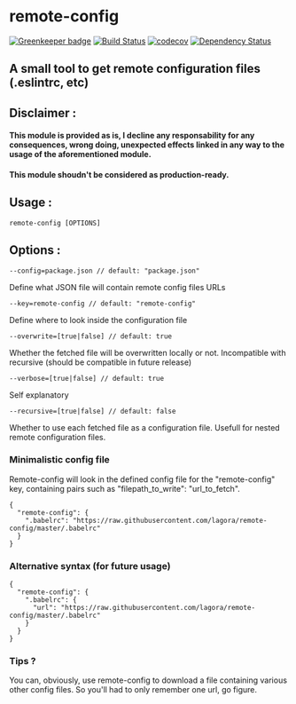 # remote-config

[![Greenkeeper badge](https://badges.greenkeeper.io/lagora/remote-config.svg)](https://greenkeeper.io/)
[![Build Status](https://travis-ci.org/lagora/remote-config.svg?branch=dev)](https://travis-ci.org/lagora/remote-config) [![codecov](https://codecov.io/gh/lagora/remote-config/branch/dev/graph/badge.svg)](https://codecov.io/gh/lagora/remote-config) [![Dependency Status](https://dependencyci.com/github/lagora/remote-config/badge)](https://dependencyci.com/github/lagora/remote-config)

## A small tool to get remote configuration files (.eslintrc, etc)

## Disclaimer :
#### This module is provided as is, I decline any responsability for any consequences, wrong doing, unexpected effects linked in any way to the usage of the aforementioned module.
#### This module shoudn't be considered as production-ready.

## Usage :
```
remote-config [OPTIONS]
```

## Options :
```
--config=package.json // default: "package.json"
```
Define what JSON file will contain remote config files URLs

```
--key=remote-config // default: "remote-config"
```
Define where to look inside the configuration file

```
--overwrite=[true|false] // default: true
```
Whether the fetched file will be overwritten locally or not.
Incompatible with recursive (should be compatible in future release)

```
--verbose=[true|false] // default: true
```
Self explanatory

```
--recursive=[true|false] // default: false
```
Whether to use each fetched file as a configuration file. Usefull for nested remote configuration files.

### Minimalistic config file
Remote-config will look in the defined config file for the "remote-config" key, containing pairs such as "filepath_to_write": "url_to_fetch".
```
{
  "remote-config": {
    ".babelrc": "https://raw.githubusercontent.com/lagora/remote-config/master/.babelrc"
  }
}
```

### Alternative syntax (for future usage)
```
{
  "remote-config": {
    ".babelrc": {
      "url": "https://raw.githubusercontent.com/lagora/remote-config/master/.babelrc"
    }
  }
}
```

### Tips ?
You can, obviously, use remote-config to download a file containing various other config files.
So you'll had to only remember one url, go figure.
